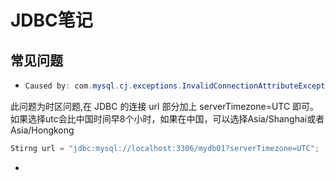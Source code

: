 # JDBC笔记

## 常见问题

- ```java
  Caused by: com.mysql.cj.exceptions.InvalidConnectionAttributeException: The server time zone value   
  ```

此问题为时区问题,在 JDBC 的连接 url 部分加上 serverTimezone=UTC 即可。
如果选择utc会比中国时间早8个小时，如果在中国，可以选择Asia/Shanghai或者Asia/Hongkong

```java
Stirng url = "jdbc:mysql://localhost:3306/mydb01?serverTimezone=UTC";
```



- 
